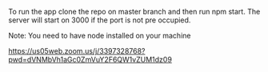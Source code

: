 To run the app clone the repo on master branch and then run npm start. The server will start on 3000 if the port is not pre occupied.

Note: You need to have node installed on your machine

https://us05web.zoom.us/j/3397328768?pwd=dVNMbVh1aGc0ZmVuY2F6QW1vZUM1dz09

